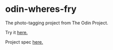 # odin-wheres-fry

The photo-tagging project from The Odin Project.

Try it <a href="https://chrissturgeon.github.io/odin-wheres-fry/"> here.</a>

Project spec <a href="https://www.theodinproject.com/lessons/node-path-javascript-where-s-waldo-a-photo-tagging-app"> here.</a>
